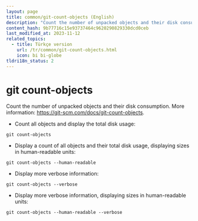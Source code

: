 ```yaml
---
layout: page
title: common/git-count-objects (English)
description: "Count the number of unpacked objects and their disk consumption."
content_hash: 9b77716c15e93737464c9620290829330dcd0ceb
last_modified_at: 2023-11-12
related_topics:
  - title: Türkçe version
    url: /tr/common/git-count-objects.html
    icon: bi bi-globe
tldri18n_status: 2
---
```

# git count-objects

Count the number of unpacked objects and their disk consumption.
More information: <https://git-scm.com/docs/git-count-objects>.

- Count all objects and display the total disk usage:

`git count-objects`

- Display a count of all objects and their total disk usage, displaying sizes in human-readable units:

`git count-objects --human-readable`

- Display more verbose information:

`git count-objects --verbose`

- Display more verbose information, displaying sizes in human-readable units:

`git count-objects --human-readable --verbose`
